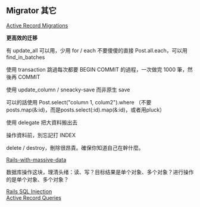## Migrator 其它

[Active Record Migrations](http://edgeguides.rubyonrails.org/migrations.html)

**更高效的迁移**

有 update_all 可以用，少用 for / each
不要傻傻的直接 Post.all.each，可以用 find_in_batches

使用 transaction 跳過每次都要 BEGIN COMMIT 的過程，一次做完 1000 筆，然後再 COMMIT

使用 update_column / sneacky-save 而非原生 save

可以的話使用 Post.select("column 1, colum2").where （不要 posts.map(&:id)，而是posts.select(:id).map(&:id)，或者用pluck）

使用 delegate 把大資料搬出去

操作資料前，別忘記打 INDEX

delete / destroy，刪除很昂貴。確保你知道自己在幹什麼。

[Rails-with-massive-data](http://blog.xdite.net/posts/2012/08/22/rails-with-massive-data)

数据库操作这块，理清头绪：读、写？目标结果是单个对象、多个对象？进行操作的是单个对象、多个对象？

[Rails SQL Injection](http://rails-sqli.org/)  
[Active Record Queries](http://www.theodinproject.com/ruby-on-rails/active-record-queries)
